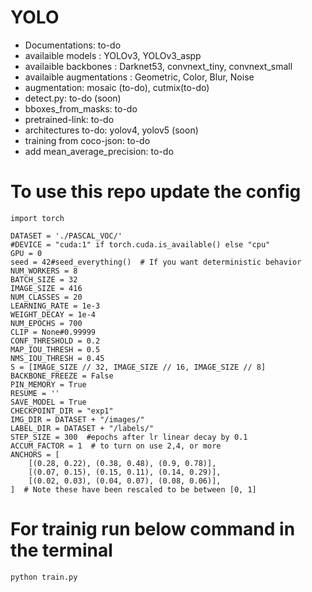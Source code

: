 






# YOLO
-  Documentations: to-do
-  availaible models : YOLOv3, YOLOv3_aspp
-  availaible backbones : Darknet53, convnext_tiny, convnext_small
-  availaible augmentations : Geometric, Color, Blur, Noise
-  augmentation: mosaic (to-do), cutmix(to-do)
-  detect.py: to-do  (soon)
-  bboxes_from_masks: to-do
-  pretrained-link: to-do
-  architectures to-do: yolov4, yolov5 (soon)
-  training from coco-json: to-do
-  add mean_average_precision: to-do



# To use this repo update the config
```
import torch

DATASET = './PASCAL_VOC/'
#DEVICE = "cuda:1" if torch.cuda.is_available() else "cpu"
GPU = 0
seed = 42#seed_everything()  # If you want deterministic behavior
NUM_WORKERS = 8
BATCH_SIZE = 32
IMAGE_SIZE = 416
NUM_CLASSES = 20
LEARNING_RATE = 1e-3
WEIGHT_DECAY = 1e-4
NUM_EPOCHS = 700
CLIP = None#0.99999
CONF_THRESHOLD = 0.2
MAP_IOU_THRESH = 0.5
NMS_IOU_THRESH = 0.45
S = [IMAGE_SIZE // 32, IMAGE_SIZE // 16, IMAGE_SIZE // 8]
BACKBONE_FREEZE = False
PIN_MEMORY = True
RESUME = ''
SAVE_MODEL = True
CHECKPOINT_DIR = "exp1"
IMG_DIR = DATASET + "/images/"
LABEL_DIR = DATASET + "/labels/"
STEP_SIZE = 300  #epochs after lr linear decay by 0.1
ACCUM_FACTOR = 1  # to turn on use 2,4, or more
ANCHORS = [
    [(0.28, 0.22), (0.38, 0.48), (0.9, 0.78)],
    [(0.07, 0.15), (0.15, 0.11), (0.14, 0.29)],
    [(0.02, 0.03), (0.04, 0.07), (0.08, 0.06)],
]  # Note these have been rescaled to be between [0, 1]

```

# For trainig run below command in the terminal
```
python train.py
```
